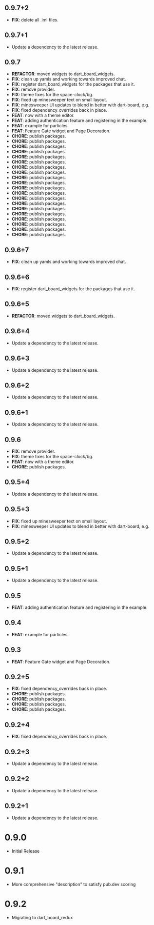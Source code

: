 ## 0.9.7+2

 - **FIX**: delete all .iml files.

## 0.9.7+1

 - Update a dependency to the latest release.

## 0.9.7

 - **REFACTOR**: moved widgets to dart_board_widgets.
 - **FIX**: clean up yamls and working towards improved chat.
 - **FIX**: register dart_board_widgets for the packages that use it.
 - **FIX**: remove provider.
 - **FIX**: theme fixes for the space-clock/bg.
 - **FIX**: fixed up minesweeper text on small layout.
 - **FIX**: minesweeper UI updates to blend in better with dart-board, e.g.
 - **FIX**: fixed dependency_overrides back in place.
 - **FEAT**: now with a theme editor.
 - **FEAT**: adding authentication feature and registering in the example.
 - **FEAT**: example for particles.
 - **FEAT**: Feature Gate widget and Page Decoration.
 - **CHORE**: publish packages.
 - **CHORE**: publish packages.
 - **CHORE**: publish packages.
 - **CHORE**: publish packages.
 - **CHORE**: publish packages.
 - **CHORE**: publish packages.
 - **CHORE**: publish packages.
 - **CHORE**: publish packages.
 - **CHORE**: publish packages.
 - **CHORE**: publish packages.
 - **CHORE**: publish packages.
 - **CHORE**: publish packages.
 - **CHORE**: publish packages.
 - **CHORE**: publish packages.
 - **CHORE**: publish packages.
 - **CHORE**: publish packages.
 - **CHORE**: publish packages.
 - **CHORE**: publish packages.
 - **CHORE**: publish packages.
 - **CHORE**: publish packages.

## 0.9.6+7

 - **FIX**: clean up yamls and working towards improved chat.

## 0.9.6+6

 - **FIX**: register dart_board_widgets for the packages that use it.

## 0.9.6+5

 - **REFACTOR**: moved widgets to dart_board_widgets.

## 0.9.6+4

 - Update a dependency to the latest release.

## 0.9.6+3

 - Update a dependency to the latest release.

## 0.9.6+2

 - Update a dependency to the latest release.

## 0.9.6+1

 - Update a dependency to the latest release.

## 0.9.6

 - **FIX**: remove provider.
 - **FIX**: theme fixes for the space-clock/bg.
 - **FEAT**: now with a theme editor.
 - **CHORE**: publish packages.

## 0.9.5+4

 - Update a dependency to the latest release.

## 0.9.5+3

 - **FIX**: fixed up minesweeper text on small layout.
 - **FIX**: minesweeper UI updates to blend in better with dart-board, e.g.

## 0.9.5+2

 - Update a dependency to the latest release.

## 0.9.5+1

 - Update a dependency to the latest release.

## 0.9.5

 - **FEAT**: adding authentication feature and registering in the example.

## 0.9.4

 - **FEAT**: example for particles.

## 0.9.3

 - **FEAT**: Feature Gate widget and Page Decoration.

## 0.9.2+5

 - **FIX**: fixed dependency_overrides back in place.
 - **CHORE**: publish packages.
 - **CHORE**: publish packages.
 - **CHORE**: publish packages.
 - **CHORE**: publish packages.

## 0.9.2+4

 - **FIX**: fixed dependency_overrides back in place.

## 0.9.2+3

 - Update a dependency to the latest release.

## 0.9.2+2

 - Update a dependency to the latest release.

## 0.9.2+1

 - Update a dependency to the latest release.

# 0.9.0
- Initial Release

# 0.9.1
- More comprehensive "description" to satisfy pub.dev scoring

# 0.9.2 
- Migrating to dart_board_redux


